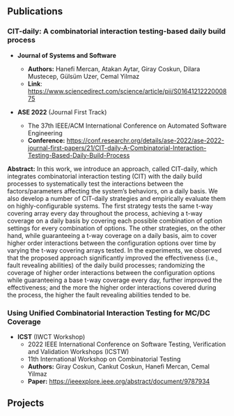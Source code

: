 ## Publications

### **CIT-daily: A combinatorial interaction testing-based daily build process**

- **Journal of Systems and Software**
    - **Authors:** Hanefi Mercan, Atakan Aytar, Giray Coskun, Dilara Mustecep, Gülsüm Uzer, Cemal Yilmaz
    - **Link**: <https://www.sciencedirect.com/science/article/pii/S0164121222000875>

- **ASE 2022** (Journal First Track)
    - The 37th IEEE/ACM International Conference on Automated Software Engineering
    - **Conference:** <https://conf.researchr.org/details/ase-2022/ase-2022-journal-first-papers/21/CIT-daily-A-Combinatorial-Interaction-Testing-Based-Daily-Build-Process>

**Abstract:** In this work, we introduce an approach, called CIT-daily, which integrates combinatorial interaction testing (CIT) with the daily build processes to systematically test the interactions between the factors/parameters affecting the system’s behaviors, on a daily basis. We also develop a number of CIT-daily strategies and empirically evaluate them on highly-configurable systems. The first strategy tests the same t-way covering array every day throughout the process, achieving a t-way coverage on a daily basis by covering each possible combination of option settings for every combination of  options. The other strategies, on the other hand, while guaranteeing a t-way coverage on a daily basis, aim to cover higher order interactions between the configuration options over time by varying the t-way covering arrays tested. In the experiments, we observed that the proposed approach significantly improved the effectiveness (i.e., fault revealing abilities) of the daily build processes; randomizing the coverage of higher order interactions between the configuration options while guaranteeing a base t-way coverage every day, further improved the effectiveness; and the more the higher order interactions covered during the process, the higher the fault revealing abilities tended to be.

### **Using Unified Combinatorial Interaction Testing for MC/DC Coverage**
- **ICST** (IWCT Workshop)
    - 2022 IEEE International Conference on Software Testing, Verification and Validation Workshops (ICSTW)
    - 11th International Workshop on Combinatorial Testing
    -  **Authors:** Giray Coskun, Cankut Coskun, Hanefi Mercan, Cemal Yilmaz
    - **Paper:** <https://ieeexplore.ieee.org/abstract/document/9787934>

## Projects